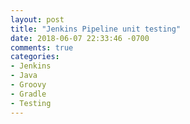 ```yaml
---
layout: post
title: "Jenkins Pipeline unit testing"
date: 2018-06-07 22:33:46 -0700
comments: true
categories: 
- Jenkins
- Java
- Groovy
- Gradle
- Testing
---
```

